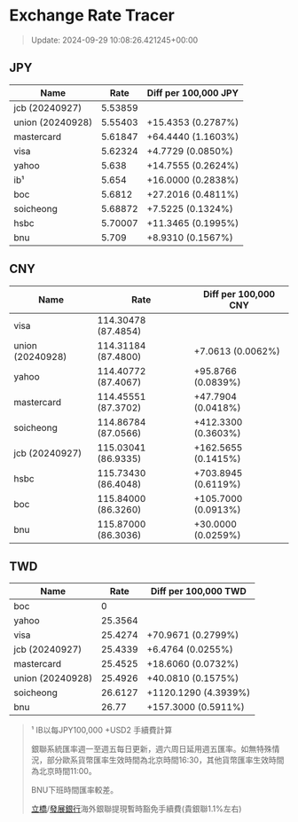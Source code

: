 # Exchange Rate Tracer

> Update: 2024-09-29 10:08:26.421245+00:00

## JPY

| Name             |    Rate | Diff per 100,000 JPY   |
|------------------|---------|------------------------|
| jcb (20240927)   | 5.53859 |                        |
| union (20240928) | 5.55403 | +15.4353 (0.2787%)     |
| mastercard       | 5.61847 | +64.4440 (1.1603%)     |
| visa             | 5.62324 | +4.7729 (0.0850%)      |
| yahoo            | 5.638   | +14.7555 (0.2624%)     |
| ib¹              | 5.654   | +16.0000 (0.2838%)     |
| boc              | 5.6812  | +27.2016 (0.4811%)     |
| soicheong        | 5.68872 | +7.5225 (0.1324%)      |
| hsbc             | 5.70007 | +11.3465 (0.1995%)     |
| bnu              | 5.709   | +8.9310 (0.1567%)      |

## CNY

| Name             | Rate                | Diff per 100,000 CNY   |
|------------------|---------------------|------------------------|
| visa             | 114.30478	(87.4854) |                        |
| union (20240928) | 114.31184	(87.4800) | +7.0613 (0.0062%)      |
| yahoo            | 114.40772	(87.4067) | +95.8766 (0.0839%)     |
| mastercard       | 114.45551	(87.3702) | +47.7904 (0.0418%)     |
| soicheong        | 114.86784	(87.0566) | +412.3300 (0.3603%)    |
| jcb (20240927)   | 115.03041	(86.9335) | +162.5655 (0.1415%)    |
| hsbc             | 115.73430	(86.4048) | +703.8945 (0.6119%)    |
| boc              | 115.84000	(86.3260) | +105.7000 (0.0913%)    |
| bnu              | 115.87000	(86.3036) | +30.0000 (0.0259%)     |

## TWD

| Name             |    Rate | Diff per 100,000 TWD   |
|------------------|---------|------------------------|
| boc              |  0      |                        |
| yahoo            | 25.3564 |                        |
| visa             | 25.4274 | +70.9671 (0.2799%)     |
| jcb (20240927)   | 25.4339 | +6.4764 (0.0255%)      |
| mastercard       | 25.4525 | +18.6060 (0.0732%)     |
| union (20240928) | 25.4926 | +40.0810 (0.1575%)     |
| soicheong        | 26.6127 | +1120.1290 (4.3939%)   |
| bnu              | 26.77   | +157.3000 (0.5911%)    |


> ¹ IB以每JPY100,000 +USD2 手續費計算
>
> 銀聯系統匯率週一至週五每日更新，週六周日延用週五匯率。如無特殊情況，部分歐系貨幣匯率生效時間為北京時間16:30，其他貨幣匯率生效時間為北京時間11:00。
>
> BNU下班時間匯率較差。
>
> [立橋](https://www.wlbank.com.mo/uploads/ueditor/file/20181211/1544536513900230.pdf)/[發展銀行](https://www.mdb.com.mo/Service_Charges_20230728.pdf)海外銀聯提現暫時豁免手續費(貴銀聯1.1%左右)

